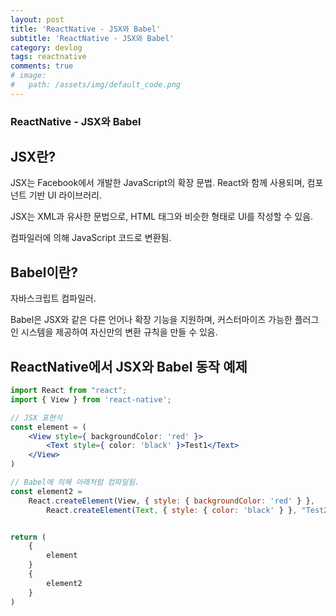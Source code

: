 ```yaml
---
layout: post
title: 'ReactNative - JSX와 Babel'
subtitle: 'ReactNative - JSX와 Babel'
category: devlog
tags: reactnative
comments: true
# image: 
#   path: /assets/img/default_code.png
---
```


### ReactNative - JSX와 Babel

## JSX란?

JSX는 Facebook에서 개발한 JavaScript의 확장 문법. React와 함께 사용되며, 컴포넌트 기반 UI 라이브러리.

JSX는 XML과 유사한 문법으로, HTML 태그와 비슷한 형태로 UI를 작성할 수 있음.

컴파일러에 의해 JavaScript 코드로 변환됨.


## Babel이란?

자바스크립트 컴파일러.

Babel은 JSX와 같은 다른 언어나 확장 기능을 지원하며, 커스터마이즈 가능한 플러그인 시스템을 제공하여 자신만의 변환 규칙을 만들 수 있음.


## ReactNative에서 JSX와 Babel 동작 예제

```jsx
import React from "react";
import { View } from 'react-native';

// JSX 표현식
const element = (
    <View style={ backgroundColor: 'red' }>
        <Text style={ color: 'black' }>Test1</Text>
    </View>
)

// Babel에 의해 아래처럼 컴파일됨.
const element2 =
    React.createElement(View, { style: { backgroundColor: 'red' } },
        React.createElement(Text, { style: { color: 'black' } }, "Test2"));


return (
    {
        element
    }
    {
        element2
    }
)
```